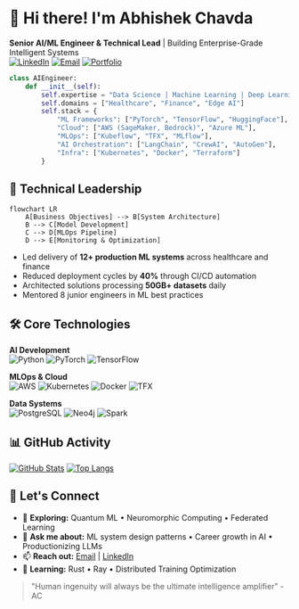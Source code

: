 <!--
**abhi1497/abhi1497** is a ✨ _special_ ✨ repository because its `README.md` (this file) appears on your GitHub profile.

Here are some ideas to get you started:

- 🔭 I’m currently working on ...
- 🌱 I’m currently learning ...
- 👯 I’m looking to collaborate on ...
- 🤔 I’m looking for help with ...
- 💬 Ask me about ...
- 📫 How to reach me: ...
- 😄 Pronouns: ...
- ⚡ Fun fact: ...
-->
# 👋 Hi there! I'm Abhishek Chavda
**Senior AI/ML Engineer & Technical Lead** | Building Enterprise-Grade Intelligent Systems  
[![LinkedIn](https://img.shields.io/badge/-LinkedIn-0A66C2?logo=linkedin)](https://www.linkedin.com/in/abhi-chavda)
[![Email](https://img.shields.io/badge/-Email-EA4335?logo=gmail)](mailto:abhichavda97@gmail.com)
[![Portfolio](https://img.shields.io/badge/-Portfolio-4285F4?logo=google-chrome)](your-portfolio-url)

```python
class AIEngineer:
    def __init__(self):
        self.expertise = "Data Science | Machine Learning | Deep Learning | MLOps"
        self.domains = ["Healthcare", "Finance", "Edge AI"]
        self.stack = {
            "ML Frameworks": ["PyTorch", "TensorFlow", "HuggingFace"],
            "Cloud": ["AWS (SageMaker, Bedrock)", "Azure ML"],
            "MLOps": ["Kubeflow", "TFX", "MLflow"],
            "AI Orchestration": ["LangChain", "CrewAI", "AutoGen"],
            "Infra": ["Kubernetes", "Docker", "Terraform"]
        }
```

## 🔧 Technical Leadership

```mermaid
flowchart LR
    A[Business Objectives] --> B[System Architecture]
    B --> C[Model Development]
    C --> D[MLOps Pipeline]
    D --> E[Monitoring & Optimization]
```

- Led delivery of **12+ production ML systems** across healthcare and finance
- Reduced deployment cycles by **40%** through CI/CD automation
- Architected solutions processing **50GB+ datasets** daily
- Mentored 8 junior engineers in ML best practices

## 🛠️ Core Technologies

**AI Development**  
![Python](https://img.shields.io/badge/-Python-3776AB?logo=python&logoColor=white)
![PyTorch](https://img.shields.io/badge/-PyTorch-EE4C2C?logo=pytorch)
![TensorFlow](https://img.shields.io/badge/-TensorFlow-FF6F00?logo=tensorflow)

**MLOps & Cloud**  
![AWS](https://img.shields.io/badge/-AWS-232F3E?logo=amazonaws)
![Kubernetes](https://img.shields.io/badge/-Kubernetes-326CE5?logo=kubernetes)
![Docker](https://img.shields.io/badge/-Docker-2496ED?logo=docker)
![TFX](https://img.shields.io/badge/-TFX-FF6F00)

**Data Systems**  
![PostgreSQL](https://img.shields.io/badge/-PostgreSQL-4169E1?logo=postgresql)
![Neo4j](https://img.shields.io/badge/-Neo4j-008CC1?logo=neo4j)
![Spark](https://img.shields.io/badge/-Spark-E25A1C?logo=apachespark)

## 📊 GitHub Activity

[![GitHub Stats](https://github-readme-stats.vercel.app/api?username=abhi1497&show_icons=true&count_private=true&theme=dark)](https://github.com/abhi1497)
[![Top Langs](https://github-readme-stats.vercel.app/api/top-langs/?username=abhi1497&layout=compact&theme=dark&hide=html,css)](https://github.com/abhi1497)

## 💬 Let's Connect

- 🔭 **Exploring:** Quantum ML • Neuromorphic Computing • Federated Learning
- 💬 **Ask me about:** ML system design patterns • Career growth in AI • Productionizing LLMs
- 📫 **Reach out:** [Email](mailto:abhichavda97@gmail.com) | [LinkedIn](https://www.linkedin.com/in/abhi-chavda)
- 🌱 **Learning:** Rust • Ray • Distributed Training Optimization

> "Human ingenuity will always be the ultimate intelligence amplifier" - AC

